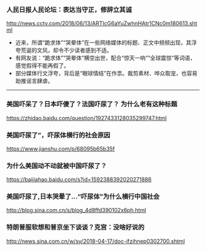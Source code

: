 ### 人民日报人民论坛：表达当守正，修辞立其诚
http://news.cctv.com/2018/06/13/ARTIcG6aYuZwhnHAtr1CNc0m180613.shtml
- 近来，所谓“跪求体”“哭晕体”在一些网络媒体的标题、正文中频频出现，其浮夸荒诞的文风，却令不少读者感到不适。
- 有网友说：“跪求体”“哭晕体”横空出世，配合“惊天一响”“全球震惊”等词语，感觉假得不能再假了。
- 部分媒体行文浮夸，背后是“眼球情结”在作祟。裁剪素材、哗众取宠，也容易助推谣言肆虐。
---
### 美国吓呆了？日本吓傻了？法国吓尿了？ 为什么老有这种标题
https://zhidao.baidu.com/question/1927433128035299747.html
### 美国吓尿了”，吓尿体横行的社会原因
https://www.jianshu.com/p/68095b65b35f
### 为什么美国动不动就被中国吓尿了？
https://baijiahao.baidu.com/s?id=1592388392020271886
### 美国吓尿了,日本哭晕了...“吓尿体”为什么横行中国社会
http://blog.sina.com.cn/s/blog_4d8ffd390102x6ph.html
### 特朗普服软想和普京坐下谈谈？克宫：没啥好说的
http://news.sina.com.cn/w/sy/2018-04-17/doc-ifzihnep0302700.shtml